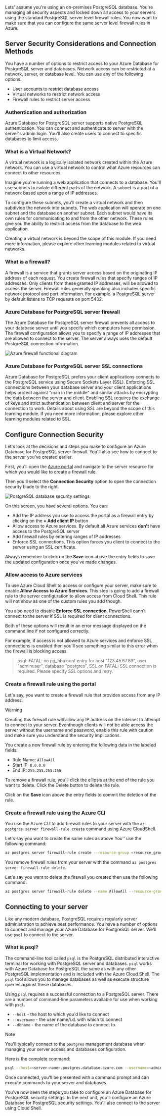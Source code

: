 Lets' assume you're using an on-premises PostgreSQL database. You're managing all security aspects and locked down all access to your servers using the standard PostgreSQL server level firewall rules. You now want to make sure that you can configure the same server level firewall rules in Azure.

## Server Security Considerations and Connection Methods

You have a number of options to restrict access to your Azure Database for PostgreSQL server and databases. Network access can be restricted at a network, server, or database level. You can use any of the following options:

- User accounts to restrict database access
- Virtual networks to restrict network access
- Firewall rules to restrict server access

### Authentication and authorization

Azure Database for PostgreSQL server supports native PostgreSQL authentication. You can connect and authenticate to server with the server's admin login. You'll also create users to connect to specific databases to limit access.

### What is a Virtual Network?

A virtual network is a logically isolated network created within the Azure network. You can use a virtual network to control what Azure resources can connect to other resources.

Imagine you're running a web application that connects to a database. You'll use subnets to isolate different parts of the network. A subnet is a part of a network based upon a range of IP addresses.

To configure these subnets, you'll create a virtual network and then subdivide the network into subnets. The web application will operate on one subnet and the database on another subnet. Each subnet would have its own rules for communicating to and from the other network. These rules give you the ability to restrict access from the database to the web application.

Creating a virtual network is beyond the scope of this module. If you need more information, please explore other learning modules related to virtual networks.

### What is a firewall?

A firewall is a service that grants server access based on the originating IP address of each request. You create firewall rules that specify ranges of IP addresses. Only clients from these granted IP addresses, will be allowed to access the server. Firewall rules generally speaking also includes specific network protocol and port information. For example, a PostgreSQL server by default listens to TCP requests on port 5432.

### Azure Database for PostgreSQL server firewall

The Azure Database for PostgreSQL server firewall prevents all access to your database server until you specify which computers have permission. The firewall configuration allows you to specify a range of IP addresses that are allowed to connect to the server. The server always uses the default PostgreSQL connection information.

![Azure firewall functional diagram](../media-draft/7-firewall-diagram.png)

### Azure Database for PostgreSQL server SSL connections

Azure Database for PostgreSQL prefers your client applications connects to the PostgreSQL service using Secure Sockets Layer (SSL). Enforcing SSL connections between your database server and your client applications helps protect against "man in the middle" and similar attacks by encrypting the data between the server and client. Enabling SSL requires the exchange of keys and strict authentication between client and server for the connection to work. Details about using SSL are beyond the scope of this learning module. If you need more information, please explore other learning modules related to SSL.

## Configure Connection Security

Let's look at the decisions and steps you make to configure an Azure Database for PostgreSQL server firewall. You'll also see how to connect to the server you've created earlier.

First, you'll open the [Azure portal](https://portal.azure.com?azure-portal=true) and navigate to the server resource for which you would like to create a firewall rule.

Then you'll select the **Connection Security** option to open the connection security blade to the right.

![PostgreSQL database security settings](../media-draft/7-db-security-settings.png)

On this screen, you have several options. You can:

- Add the IP address you use to access the portal as a firewall entry by clicking on the **+ Add client IP** button
- Allow access to Azure services. By default all Azure services **don't** have access to the PostgreSQL server
- Add firewall rules by entering ranges of IP addresses
- Enforce SSL connections. This option forces you client to connect to the server using an SSL certificate.

Always remember to click on the **Save** icon above the entry fields to save the updated configuration once you've made changes.

### Allow access to Azure services

To use Azure Cloud Shell to access or configure your server, make sure to enable **Allow Access to Azure Services**. This step is going to add a firewall rule to the server configuration to allow access from Cloud Shell. This rule will not show as one of the custom rules you add though.

You also need to disable **Enforce SSL connection**. PowerShell cann't connect to the server if SSL is required for client connections.

Both of these options will result in an error message displayed on the command line if not configured correctly.

For example, if access is not allowed to Azure services and enforce SSL connections is enabled then you'll see something similar to this error when the firewall is blocking access.

> psql: FATAL: no pg_hba.conf entry for host "123.45.67.89", user "adminuser", database "postgres", SSL on FATAL:  SSL connection is required. Please specify SSL options and retry.

### Create a firewall rule using the portal

Let's say, you want to create a firewall rule that provides access from any IP address.

> [!WARNING]
> Creating this firewall rule will allow any IP address on the Internet to attempt to connect to your server. Eventhough clients will not be able access the server without the username and password, enable this rule with caution and make sure you understand the security implications.

You create a new firewall rule by entering the following data in the labeled fields:

- Rule Name: `AllowAll`
- Start IP: `0.0.0.0`
- End IP: `255.255.255.255`

To remove a firewall rule, you'll click the ellipsis at the end of the rule you want to delete. Click the Delete button to delete the rule.

Click on the **Save** icon above the entry fields to commit the deletion of the rule.

### Create a firewall rule using the Azure CLI

You use the Azure CLI to add firewall rules to your server with the `az postgres server firewall-rule create` command using Azure CloudShell.

Let's say you want to create the same rules as above You'' use the following command:

  ```bash
  az postgres server firewall-rule create --resource-group <resource_group_name> --server <server-name> --name AllowAll --start-ip-address 0.0.0.0 --end-ip-address 255.255.255.255
  ```

You remove firewall rules from your server with the command `az postgres server firewall-rule delete`.

Let's say you want to delete the firewall you created then use the following command:

  ```bash
  az postgres server firewall-rule delete --name AllowAll --resource-group <resource_group_name> --server-name <server-name>
  ```

## Connecting to your server

Like any modern database, PostgreSQL requires regularly server administration to achieve best performance. You have a number of options to connect and manage your Azure Database for PostgreSQL server. We'll use `psql` to connect to the server.

### What is psql?

The command-line tool called `psql` is the PostgreSQL distributed interactive terminal for working with PostgreSQL server and databases. `psql` works with Azure Database for PostgreSQL the same as with any other PostgreSQL implementation and is included with the Azure Cloud Shell. The `psql` tool allows you to manage databases as well as execute structure queries against these databases.

Using `psql` requires a successful connection to a PostgreSQL server. There are a number of command-line parameters available for use when working with `psql`.

- `--host` - the host to which you'd like to connect
- `--username` - the user name/i.d. with which to connect
- `--dbname` - the name of the database to connect to.

> [!Note]
> You'll typically connect to the `postgres` management database when managing your server access and databases configuration.

Here is the complete command:

  ```bash
  psql --host=<server-name>.postgres.database.azure.com --username=<admin-user>@<server-name> --dbname=<database>
  ```

Once connected, you'll be presented with a command prompt and can execute commands to your server and databases.

You've now seen the steps you take to configure an Azure Database for PostgreSQL security settings. In the next unit, you'll configure an  Azure Database for PostgreSQL security settings. You'll also connect to the server using Cloud Shell.